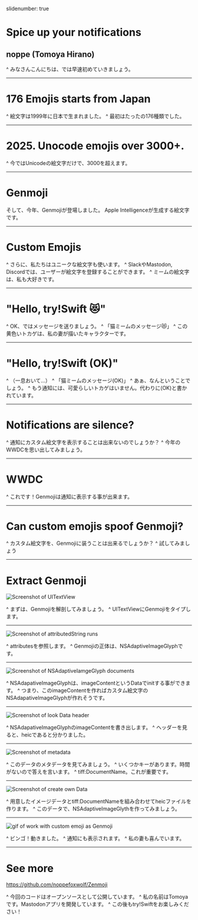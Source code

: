 slidenumber: true

# Spice up your notifications

## noppe (Tomoya Hirano)

^ みなさんこんにちは、では早速初めていきましょう。

---

# 176 Emojis starts from Japan

^ 絵文字は1999年に日本で生まれました。
^ 最初はたったの176種類でした。

---

# 2025. Unocode emojis over 3000+.

^ 今ではUnicodeの絵文字だけで、3000を超えます。

---

# Genmoji

そして、今年、Genmojiが登場しました。
Apple Intelligenceが生成する絵文字です。

---

# Custom Emojis

^ さらに、私たちはユニークな絵文字も使います。
^ SlackやMastodon, Discordでは、ユーザーが絵文字を登録することができます。
^ ミームの絵文字は、私も大好きです。

---

# "Hello, try!Swift 😻"

^ OK、ではメッセージを送りましょう。
^ 「猫ミームのメッセージ😻」
^ この黄色いトカゲは、私の妻が描いたキャラクターです。

---

# "Hello, try!Swift (OK)"

^ （一息おいて…）
^ 「猫ミームのメッセージ(OK)」
^ あぁ、なんということでしょう。
^ もう通知には、可愛らしいトカゲはいません。代わりに(OK)と書かれています。

---

# Notifications are silence?

^ 通知にカスタム絵文字を表示することは出来ないのでしょうか？
^ 今年のWWDCを思い出してみましょう。

---

# WWDC

^ これです！Genmojiは通知に表示する事が出来ます。

---

# Can custom emojis spoof Genmoji?

^ カスタム絵文字を、Genmojiに装うことは出来るでしょうか？
^ 試してみましょう

---

# Extract Genmoji

![Screenshot of UITextView]()

^ まずは、Genmojiを解剖してみましょう。
^ UITextViewにGenmojiをタイプします。

---

![Screenshot of attributedString runs]()

^ attributesを参照します。
^ Genmojiの正体は、NSAdaptiveImageGlyphです。

---

![Screenshot of NSAdaptiveIamgeGlyph documents]()

^ NSAdapativeImageGlyphは、imageContentというDataでinitする事ができます。
^ つまり、このimageContentを作ればカスタム絵文字のNSAdapativeImageGlyphが作れそうです。

---

![Screenshot of look Data header]()

^ NSAdapativeImageGlyphのimageContentを書き出します。
^ ヘッダーを見ると、heicであると分かりました。

---

![Screenshot of metadata]()

^ このデータのメタデータを見てみましょう。
^ いくつかキーがあります。時間がないので答えを言います。
^ tiff:DocumentName。これが重要です。

---

![Screenshot of create own Data]()

^ 用意したイメージデータとtiff:DocumentNameを組み合わせてheicファイルを作ります。
^ このデータで、NSAdaptiveImageGlythを作ってみましょう。

---

![gif of work with custom emoji as Genmoji]()

^ ビンゴ！動きました。
^ 通知にも表示されます。
^ 私の妻も喜んでいます。

---

# See more

https://github.com/noppefoxwolf/Zenmoji

^ 今回のコードはオープンソースとして公開しています。
^ 私の名前はTomoyaです。Mastodonアプリを開発しています。
^ この後もtry!Swiftをお楽しみください！
